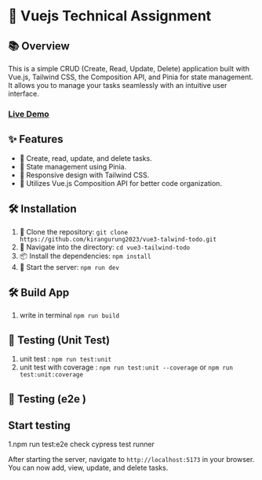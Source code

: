 
# 🚀 Vuejs Technical Assignment

## 📚 Overview

This is a simple CRUD (Create, Read, Update, Delete) application built with Vue.js, Tailwind CSS, the Composition API, and Pinia for state management. It allows you to manage your tasks seamlessly with an intuitive user interface.
### [Live Demo](https://vuejs-technical-assignment.vercel.app/#/)


## ✨ Features

- 📝 Create, read, update, and delete tasks.
- 🔄 State management using Pinia.
- 📱 Responsive design with Tailwind CSS.
- 🧩 Utilizes Vue.js Composition API for better code organization.

## 🛠️ Installation

1. 📂 Clone the repository: `git clone https://github.com/kirangurung2023/vue3-talwind-todo.git`
2. 🚀 Navigate into the directory: `cd vue3-tailwind-todo`
3. 📦 Install the dependencies: `npm install`
4. 🎉 Start the server: `npm run dev`

## 🛠️ Build App
1. write in terminal `npm run build`

## 🧪 Testing (Unit Test)
1. unit test : `npm run test:unit`
2. unit test with coverage :  `npm run test:unit --coverage` or `npm run test:unit:coverage`

## 🧪 Testing (e2e )


## Start testing
1.npm run test:e2e
check cypress test runner


After starting the server, navigate to `http://localhost:5173` in your browser. You can now add, view, update, and delete tasks.

